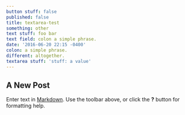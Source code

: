 ```yaml
---
button stuff: false
published: false
title: textarea-test
something: other
text stuff: foo bar
text field: colon a simple phrase.
date: '2016-06-20 22:15 -0400'
colon: a simple phrase.
different: altogether.
textarea stuff: 'stuff: a value'
---
```

## A New Post

Enter text in [Markdown](http://daringfireball.net/projects/markdown/). Use the toolbar above, or click the **?** button for formatting help.
